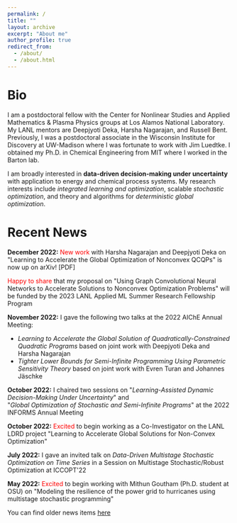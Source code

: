 ```yaml
---
permalink: /
title: ""
layout: archive
excerpt: "About me"
author_profile: true
redirect_from: 
  - /about/
  - /about.html
---
```

Bio
======

I am a postdoctoral fellow with the <a href = "https://cnls.lanl.gov/External/" target="_blank" style="text-decoration:none">Center for Nonlinear Studies</a> and <a href = "https://www.lanl.gov/org/ddste/aldsc/theoretical/applied-mathematics-plasma-physics/index.php" target="_blank" style="text-decoration:none">Applied Mathematics & Plasma Physics</a> groups at Los Alamos National Laboratory. My LANL mentors are <a href = "https://www.linkedin.com/in/deepjyoti-deka-8a44388" target="_blank" style="text-decoration:none">Deepjyoti Deka</a>, <a href = "https://harshanagarajan.com/" target="_blank" style="text-decoration:none">Harsha Nagarajan</a>, and <a href = "https://public.lanl.gov/rbent/" target="_blank" style="text-decoration:none">Russell Bent</a>. Previously, I was a postdoctoral associate in the Wisconsin Institute for Discovery at UW-Madison where I was fortunate to work with <a href = "https://jrluedtke.github.io/" target="_blank" style="text-decoration:none">Jim Luedtke</a>. I obtained my Ph.D. in Chemical Engineering from MIT where I worked in the <a href = "https://yoric.mit.edu/" target="_blank" style="text-decoration:none">Barton lab</a>. <br/>

I am broadly interested in **data-driven decision-making under uncertainty** with application to energy and chemical process systems. My research interests include *integrated learning and optimization*, scalable *stochastic optimization*, and theory and algorithms for *deterministic global optimization*.
<br/>


Recent News
======

**December 2022:** <span style="color: red">New work</span> with Harsha Nagarajan and Deepjyoti Deka on "Learning to Accelerate the Global Optimization of Nonconvex QCQPs" is now up on arXiv! <a href = "https://arxiv.org/abs/2301.00306" target="_blank" style="text-decoration:none">[PDF]</a>

<span style="color: red">Happy to share</span> that my proposal on "Using Graph Convolutional Neural Networks to Accelerate Solutions to Nonconvex Optimization Problems" will be funded by the 2023 LANL Applied ML Summer Research Fellowship Program

**November 2022:** I gave the following two talks at the 2022 AIChE Annual Meeting:
* *Learning to Accelerate the Global Solution of Quadratically-Constrained Quadratic Programs* based on joint work with Deepjyoti Deka and Harsha Nagarajan
* *Tighter Lower Bounds for Semi-Infinite Programming Using Parametric Sensitivity Theory* based on joint work with Evren Turan and Johannes Jäschke

**October 2022:** I chaired two sessions on "*Learning-Assisted Dynamic Decision-Making Under Uncertainty*" and <br/> "*Global Optimization of Stochastic and Semi-Infinite Programs*" at the 2022 INFORMS Annual Meeting

**October 2022:** <span style="color: red">Excited</span> to begin working as a Co-Investigator on the LANL LDRD project "Learning to Accelerate Global Solutions for Non-Convex Optimization"

**July 2022:** I gave an invited talk on *Data-Driven Multistage Stochastic Optimization on Time Series* in a Session on Multistage Stochastic/Robust Optimization at ICCOPT'22

**May 2022:** <span style="color: red">Excited</span> to begin working with Mithun Goutham (Ph.D. student at OSU) on "Modeling the resilience of the power grid to hurricanes using multistage stochastic programming"


You can find older news items [here](https://rohitkannan.github.io/news/)
